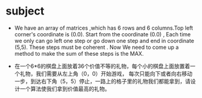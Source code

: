 # subject


* We have an array of matrices ,which has 6 rows and 6 columns.Top left corner's coordinate is (0.0). 
Start from the coordinate (0.0) , Each time we only can go left one step or go down one step and end in coordinate (5,5). 
These steps must be coherent . 
Now We need to come up a method to make the sum of these steps is the MAX. 


* 在一个6*6的棋盘上面放着36个价值不等的礼物，每个小的棋盘上面放置着一个礼物，我们需要从左上角（0，0）开始游戏，
每次只能向下或者向右移动一步，到达右下角（5，5）停止，一路上的格子里的礼物我们都能拿到，请设计一个算法使我们拿到价值最高的礼物。
